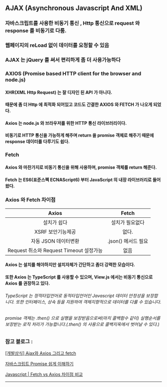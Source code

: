 ## AJAX (Asynchronous Javascript And XML)
### 자바스크립트를 사용한 비동기 통신 , Http 통신으로 request 와 response 를 비동기로 다룸.
### 웹페이지의 reLoad 없이 데이터를 요청할 수 있음
### AJAX 는 jQuery 를 써서 편리하게 좀 더 사용가능하다

### AXIOS (Promise based HTTP client for the browser and node.js)
#### XHR(XML Http Request) 는 잘 디자인 된 API 가 아니다.
#### 때문에 좀 더 Http 에 최적화 되어있고 코드도 간결한 AXIOS 와 FETCH 가 나오게 되었다.
#### Axios 는 node.js 와 브라우저를 위한 HTTP 통신 라이브러리이다.
#### 비동기로 HTTP 통신을 가능하게 해주며 return 을 promise 객체로 해주기 때문에 response 데이터를 다루기도 쉽다.

### Fetch
#### Axios 와 마찬가지로  비동기 통신을 위해 사용하며, promise 객체를 return 해준다.
#### Fetch 는 ES6(표준스펙 ECNAScript6) 부터 JavaScript 의 내장 라이브러리로 들어왔다.

### Axios 와 Fetch 차이점
|Axios       | Fetch        |
|:----------:|:------------:|
|설치가 쉽다   |설치가 필요없다  |
|XSRF 보안기능제공|없다.        |
|자동 JSON 데이터변환| .json() 메서드 필요|
|Request 취소와 Request Timeout 설정가능 | 없음|

#### Axios 는 설치를 해야하지만 설치자체가 간단하고 좀더 강력한 모습이다.
#### 또한 Axios 는 TypeScript 를 사용할 수 있으며, View.js 에서는 비동기 통신으로 Axios 를 권장하고 있다.
###### TypeScript 는 정적타입언어로 동적타입언어인 Javascript 데이터 안정성을 보장합니다. 또한 인터페이스, 상속 등을 지원하여 객체지향적으로 데이터를 다룰 수 있습니다.
###### promise 객체는 .then() 으로 실행을 보장받음으로써(마치 콜백함수 같이) 실행순서를 보장받는 로직 처리가 가능합니다.(.then() 의 사용으로 콜백지옥에서 벗어날 수 있다.)

### 참고 블로그 : 
[[개발상식] Ajax와 Axios 그리고 fetch](https://velog.io/@kysung95/%EA%B0%9C%EB%B0%9C%EC%83%81%EC%8B%9D-Ajax%EC%99%80-Axios-%EA%B7%B8%EB%A6%AC%EA%B3%A0-fetch)

[자바스크립트 Promise 쉽게 이해하기](https://joshua1988.github.io/web-development/javascript/promise-for-beginners/)

[Javascript | Fetch vs Axios 차이점 비교](https://yeonfamily.tistory.com/10)

---


